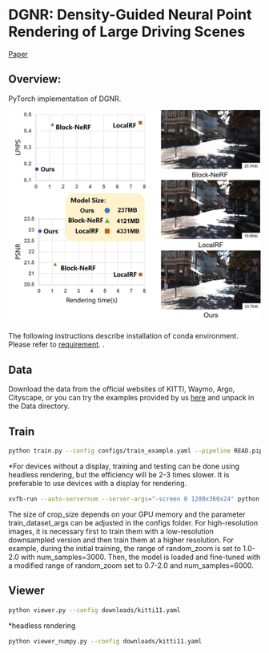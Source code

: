 # DGNR: Density-Guided Neural Point Rendering of Large Driving Scenes
 [Paper](https://arxiv.org/abs/2311.16664)  
## Overview: 

PyTorch implementation of DGNR.

<img src="./images/main.jpg" width="600px">

<!---
%![contents](./images/main.jpg)
-->
The following instructions describe installation of conda environment.  Please refer to [requirement](https://github.com/JOP-Lee/DGNR-Rendering/blob/main/requirement.sh).
.
## Data
Download the data from the official websites of KITTI, Waymo, Argo, Cityscape, or you can try the examples provided by us [here](https://zenodo.org/records/11424867) and unpack in the Data directory.



## Train
```bash
python train.py --config configs/train_example.yaml --pipeline READ.pipelines.ogl.TexturePipeline --crop_size 256x256
```

*For devices without a display, training and testing can be done using headless rendering, but the efficiency will be 2-3 times slower. It is preferable to use devices with a display for rendering.

```bash
xvfb-run --auto-servernum --server-args="-screen 0 1280x360x24" python train.py --config configs/train_example.yaml --pipeline READ.pipelines.ogl.TexturePipeline --crop_size 256x256
```

The size of crop_size depends on your GPU memory and the parameter train_dataset_args can be adjusted in the configs folder. 
For high-resolution images, it is necessary first to train them with a low-resolution downsampled version and then train them at a higher resolution. For example, during the initial training, the range of random_zoom is set to 1.0-2.0 with num_samples=3000. Then, the model is loaded and fine-tuned with a modified range of random_zoom set to 0.7-2.0 and num_samples=6000.



## Viewer

```bash
python viewer.py --config downloads/kitti11.yaml
```
*headless rendering
```bash
python viewer_numpy.py --config downloads/kitti11.yaml
```

